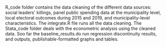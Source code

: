 R_code folder contains the data cleaning of the different data sources: social leaders' killings, panel public spending data at the municipality level, 
local electoral outcomes during 2015 and 2019, and municipality-level characteristics. The integrate.R file runs all the data cleaning. The Stata_code
folder deals with the econometric analysis using the cleaned data. Soo far the baseline_results.do run regression discontinuity results, and outputs, 
publishable-formatted graphs and tables. 
